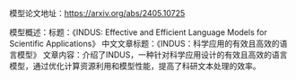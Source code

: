 模型论文地址：https://arxiv.org/abs/2405.10725

模型概述：标题：《INDUS: Effective and Efficient Language Models for Scientific Applications》
中文文章标题：《INDUS：科学应用的有效且高效的语言模型》
文章内容：介绍了INDUS，一种针对科学应用设计的有效且高效的语言模型，通过优化计算资源利用和模型性能，提高了科研文本处理的效率。
